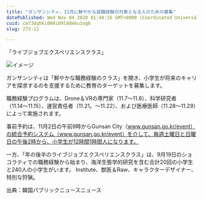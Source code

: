 ```yaml
---
title: "ガンサンシティ、11月に鮮やかな就職経験の対象となる人のための募集"
datePublished: Wed Nov 04 2020 01:44:16 GMT+0000 (Coordinated Universal Time)
cuid: cm73dqhki000i09l88mku1og6
slug: 273-11

---
```



「ライブジョブエクスペリエンスクラス」

![イメージ](https://cdn.hashnode.com/res/hashnode/image/upload/v1739453554324/6650efc4-3646-42bd-860c-592e61670dc5.jpeg)

ガンサンシティは「鮮やかな職務経験のクラス」を開き、小学生が将来のキャリアを探求するのを支援するために教育のターゲットを募集します。

職務経験プログラムは、Drone＆VRの専門家（11.7〜11.8）、科学研究者（11.14〜11.15）、運営責任者（11.21。〜11.22）、および医療医師（11.28〜11.29）によって実施されます。

事前予約は、11月2日の午前9時からGunsan City（www.gunsan.go.kr/event）の統合予約システム（www.gunsan.go.kr/event）を介して、毎週土曜日と日曜日の午後2時から、小学生が12時間1時間人になります。

一方、「年の後半のライブジョブエクスペリエンスクラス」は、9月19日のショコラティでの職務経験から始まり、海洋生態学的研究を含む合計20回の小学生と240人の小学生がいます。 Institute、獣医＆Raw、キャラクターデザイナー、特別な狩猟。

出典：韓国パブリックニュースニュース